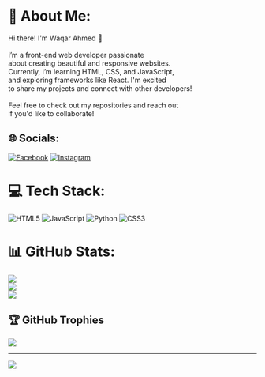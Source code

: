 # 💫 About Me:
 Hi there! I'm Waqar Ahmed 👋<br><br>I’m a front-end web developer passionate<br> about creating beautiful and responsive websites. <br>Currently, I’m learning HTML, CSS, and JavaScript,<br> and exploring frameworks like React. I'm excited <br>to share my projects and connect with other developers!<br><br>Feel free to check out my repositories and reach out<br> if you'd like to collaborate!<br>


## 🌐 Socials:
[![Facebook](https://img.shields.io/badge/Facebook-%231877F2.svg?logo=Facebook&logoColor=white)](https://facebook.com/Waqarahmed8619) [![Instagram](https://img.shields.io/badge/Instagram-%23E4405F.svg?logo=Instagram&logoColor=white)](https://instagram.com/Maharwaqarahmed55) 

# 💻 Tech Stack:
![HTML5](https://img.shields.io/badge/html5-%23E34F26.svg?style=for-the-badge&logo=html5&logoColor=white) ![JavaScript](https://img.shields.io/badge/javascript-%23323330.svg?style=for-the-badge&logo=javascript&logoColor=%23F7DF1E) ![Python](https://img.shields.io/badge/python-3670A0?style=for-the-badge&logo=python&logoColor=ffdd54) ![CSS3](https://img.shields.io/badge/css3-%231572B6.svg?style=for-the-badge&logo=css3&logoColor=white)
# 📊 GitHub Stats:
![](https://github-readme-stats.vercel.app/api?username=WaqarAhmed8619&theme=one_dark_pro&hide_border=false&include_all_commits=false&count_private=false)<br/>
![](https://github-readme-streak-stats.herokuapp.com/?user=WaqarAhmed8619&theme=one_dark_pro&hide_border=false)<br/>
![](https://github-readme-stats.vercel.app/api/top-langs/?username=WaqarAhmed8619&theme=one_dark_pro&hide_border=false&include_all_commits=false&count_private=false&layout=compact)

## 🏆 GitHub Trophies
![](https://github-profile-trophy.vercel.app/?username=WaqarAhmed8619&theme=radical&no-frame=false&no-bg=true&margin-w=4)

---
[![](https://visitcount.itsvg.in/api?id=WaqarAhmed8619&icon=0&color=0)](https://visitcount.itsvg.in)

<!-- Proudly created with GPRM ( https://gprm.itsvg.in ) -->
